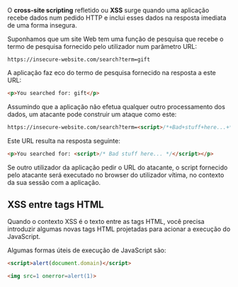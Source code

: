 
O **cross-site scripting** refletido ou **XSS** surge quando uma aplicação recebe dados num pedido HTTP e inclui esses dados na resposta imediata de uma forma insegura.

Suponhamos que um site Web tem uma função de pesquisa que recebe o termo de pesquisa fornecido pelo utilizador num parâmetro URL:

```https
https://insecure-website.com/search?term=gift
```

A aplicação faz eco do termo de pesquisa fornecido na resposta a este URL:

```html
<p>You searched for: gift</p>
```

Assumindo que a aplicação não efetua qualquer outro processamento dos dados, um atacante pode construir um ataque como este:

``` html
https://insecure-website.com/search?term=<script>/*+Bad+stuff+here...+*/</script>
```

Este URL resulta na resposta seguinte:

```html
<p>You searched for: <script>/* Bad stuff here... */</script></p>
```

Se outro utilizador da aplicação pedir o URL do atacante, o script fornecido pelo atacante será executado no browser do utilizador vítima, no contexto da sua sessão com a aplicação.

## XSS entre tags HTML

Quando o contexto XSS é o texto entre as tags HTML, você precisa introduzir algumas novas tags HTML projetadas para acionar a execução do JavaScript.

Algumas formas úteis de execução de JavaScript são:
```html
<script>alert(document.domain)</script> 

<img src=1 onerror=alert(1)>
```

